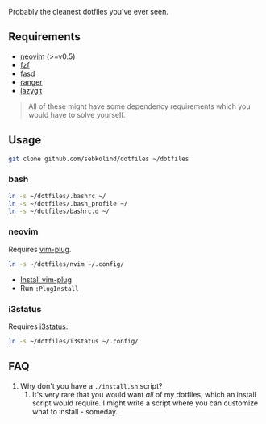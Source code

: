 Probably the cleanest dotfiles you've ever seen.

## Requirements

- [neovim](https://github.com/neovim/neovim) (>=v0.5)
- [fzf](https://github.com/junegunn/fzf)
- [fasd](https://github.com/clvv/fasd)
- [ranger](https://github.com/ranger/ranger)
- [lazygit](https://github.com/jesseduffield/lazygit)

> All of these might have some dependency requirements which you would have to solve yourself.

## Usage

```bash
git clone github.com/sebkolind/dotfiles ~/dotfiles
```

### bash

```bash
ln -s ~/dotfiles/.bashrc ~/
ln -s ~/dotfiles/.bash_profile ~/
ln -s ~/dotfiles/bashrc.d ~/
```

### neovim

Requires [vim-plug](https://github.com/junegunn/vim-plug).

```bash
ln -s ~/dotfiles/nvim ~/.config/
```

- [Install vim-plug](https://github.com/junegunn/vim-plug)
- Run `:PlugInstall`

### i3status

Requires [i3status](https://github.com/i3/i3status).

```bash
ln -s ~/dotfiles/i3status ~/.config/
```

## FAQ

1. Why don't you have a `./install.sh` script?
    1. It's very rare that you would want _all_ of my dotfiles, which an install script would require. I might write a script where you can customize what to install - someday.

